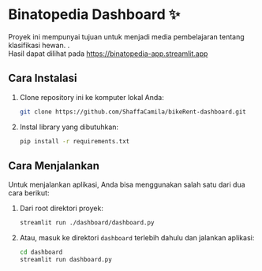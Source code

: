 # Binatopedia Dashboard ✨
Proyek ini mempunyai tujuan untuk menjadi media pembelajaran tentang klasifikasi hewan. . <br>
Hasil dapat dilihat pada https://binatopedia-app.streamlit.app

## Cara Instalasi
1. Clone repository ini ke komputer lokal Anda:
    ```bash
    git clone https://github.com/ShaffaCamila/bikeRent-dashboard.git
    ```

2. Instal library yang dibutuhkan:
    ```bash
    pip install -r requirements.txt
    ```

## Cara Menjalankan
Untuk menjalankan aplikasi, Anda bisa menggunakan salah satu dari dua cara berikut:

1. Dari root direktori proyek:
    ```bash
    streamlit run ./dashboard/dashboard.py
    ```

2. Atau, masuk ke direktori `dashboard` terlebih dahulu dan jalankan aplikasi:
    ```bash
    cd dashboard
    streamlit run dashboard.py
    ```
